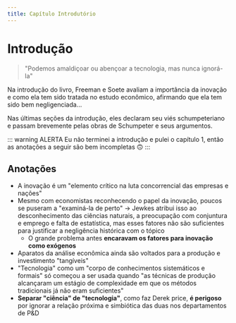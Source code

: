 ```yaml
---
title: Capítulo Introdutório
---
```


# Introdução

> "Podemos amaldiçoar ou abençoar a tecnologia, mas nunca ignorá-la"

Na introdução do livro, Freeman e Soete avaliam a importância da inovação e como ela tem sido tratada no estudo econômico, afirmando que ela tem sido bem negligenciada...

Nas últimas seções da introdução, eles declaram seu viés schumpeteriano e passam brevemente pelas obras de Schumpeter e seus argumentos.

::: warning ALERTA
Eu não terminei a introdução e pulei o capítulo 1, então as anotações a seguir são bem incompletas :upside_down_face:
:::

## Anotações

- A inovação é um "elemento crítico na luta concorrencial das empresas e nações"
- Mesmo com economistas reconhecendo o papel da inovação, poucos se puseram a "examiná-la de perto" -> Jewkes atribui isso ao desconhecimento das ciências naturais, a preocupação com conjuntura e emprego e falta de estatística, mas esses fatores não são suficientes para justificar a negligência histórica com o tópico
  - O grande problema antes **encaravam os fatores para inovação como exógenos**
- Aparatos da análise econômica ainda são voltados para a produção e investimento "tangíveis"
- "Tecnologia" como um "corpo de conhecimentos sistemáticos e formais" só começou a ser usada quando "as técnicas de produção alcançaram um estágio de complexidade em que os métodos tradicionais já não eram suficientes"
- **Separar "ciência" de "tecnologia"**, como faz Derek price, **é perigoso** por ignorar a relação próxima e simbiótica das duas nos departamentos de P&D
